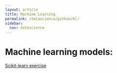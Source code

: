 ```yaml
---
layout: article
title: Machine Learning
permalink: /datascience/python/ml/
sidebar:
  nav: datascience
---
```

# Machine learning models:


[Scikit-learn exercise](/datascience/python/ml/python-scikit)

